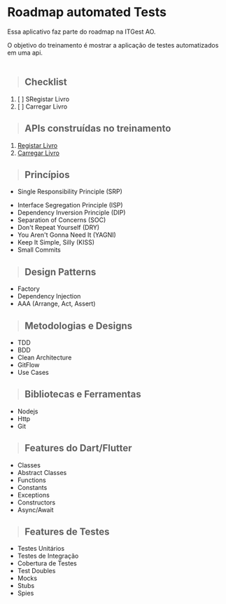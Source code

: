 # **Roadmap automated Tests**


Essa aplicativo faz parte do roadmap na ITGest AO.

O objetivo do treinamento é mostrar a aplicação de testes automatizados em uma api.
<br /><br />

> ## Checklist 
1. [ ] SRegistar Livro 
2. [ ] Carregar Livro


> ## APIs construídas no treinamento

1. [Registar Livro](./requirements/use-cases/save_book.md)
2. [Carregar Livro](./requirements/use-cases/load_book.md)

> ## Princípios

* Single Responsibility Principle (SRP)
<!-- * Open Closed Principle (OCP) -->
* Interface Segregation Principle (ISP)
* Dependency Inversion Principle (DIP)
* Separation of Concerns (SOC)
* Don't Repeat Yourself (DRY)
* You Aren't Gonna Need It (YAGNI)
* Keep It Simple, Silly (KISS)
* Small Commits

> ## Design Patterns

* Factory
* Dependency Injection
* AAA (Arrange, Act, Assert)

> ## Metodologias e Designs

* TDD
* BDD
* Clean Architecture
* GitFlow
* Use Cases

> ## Bibliotecas e Ferramentas

* Nodejs
* Http
* Git

> ## Features do Dart/Flutter
* Classes
* Abstract Classes
* Functions
* Constants
* Exceptions
* Constructors
* Async/Await

> ## Features de Testes

* Testes Unitários
* Testes de Integração
* Cobertura de Testes
* Test Doubles
* Mocks
* Stubs
* Spies
